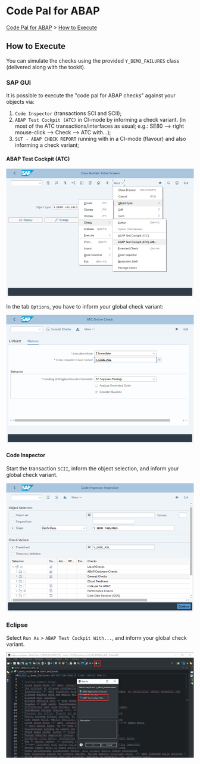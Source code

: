 # Code Pal for ABAP

[Code Pal for ABAP](../README.md) > [How to Execute](how-to-execute.md)

## How to Execute

You can simulate the checks using the provided `Y_DEMO_FAILURES` class (delivered along with the tookit).

### SAP GUI

It is possible to execute the "code pal for ABAP checks" against your objects via:

1. `Code Inspector` (transactions SCI and SCII);
2. `ABAP Test Cockpit (ATC)` in CI-mode by informing a check variant. (in most of the ATC transactions/interfaces as usual; e.g.: SE80 --> right mouse-click --> Check --> ATC with...);
3. `SUT - ABAP CHECK REPORT` running with in a CI-mode (flavour) and also informing a check variant;  

#### ABAP Test Cockpit (ATC)

![sap gui execution](imgs/execute-sap-gui.png)

In the tab `Options`, you have to inform your global check variant:  

![sap gui atc execution](imgs/sap-gui-atc.png)

#### Code Inspector

Start the transaction `SCII`, inform the object selection, and inform your global check variant.

![code inspector execution](imgs/sap-gui-code-inspector.png)

### Eclipse

Select `Run As` > `ABAP Test Cockpit With...`, and inform your global check variant.

![eclipse execution](imgs/execute-eclipse.png)
